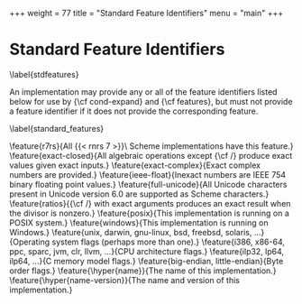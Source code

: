 +++
weight = 77
title = "Standard Feature Identifiers"
menu = "main"
+++
# Standard Feature Identifiers
\label{stdfeatures}

An implementation may provide any or all of the feature identifiers
listed below for use by {\cf cond-expand} and {\cf features},
but must not provide a feature identifier if it does not
provide the corresponding feature.  

\label{standard_features}

\feature{r7rs}{All {{< rnrs 7 >}}\ Scheme implementations have this feature.}
\feature{exact-closed}{All algebraic operations except {\cf /} produce
  exact values given exact inputs.}
\feature{exact-complex}{Exact complex numbers are provided.}
\feature{ieee-float}{Inexact numbers are IEEE 754 binary floating point
  values.}
\feature{full-unicode}{All Unicode characters present in Unicode version 6.0 are supported as Scheme characters.}
\feature{ratios}{{\cf /} with exact arguments produces an exact result
  when the divisor is nonzero.}
\feature{posix}{This implementation is running on a POSIX
  system.}
\feature{windows}{This implementation is running on Windows.}
\feature{unix, darwin, gnu-linux, bsd, freebsd, solaris, ...}{Operating
  system flags (perhaps more than one).}
\feature{i386, x86-64, ppc, sparc, jvm, clr, llvm, ...}{CPU architecture flags.}
\feature{ilp32, lp64, ilp64, ...}{C memory model flags.}
\feature{big-endian, little-endian}{Byte order flags.}
\feature{\hyper{name}}{The name of this implementation.}
\feature{\hyper{name-version}}{The name and version of this
  implementation.}
